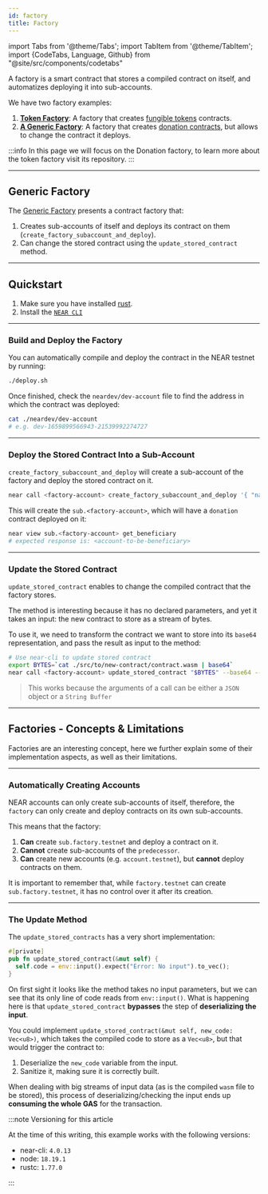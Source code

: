 ```yaml
---
id: factory
title: Factory
---
```


import Tabs from '@theme/Tabs';
import TabItem from '@theme/TabItem';
import {CodeTabs, Language, Github} from "@site/src/components/codetabs"

A factory is a smart contract that stores a compiled contract on itself, and automatizes deploying it into
sub-accounts.

We have two factory examples:

1. [**Token Factory**](https://github.com/near-examples/token-factory): A factory that creates [fungible tokens](../fts/0-intro.md) contracts.
2. [**A Generic Factory**](https://github.com/near-examples/factory-rust): A factory that creates [donation contracts](./donation.md), but allows to change the contract it deploys.

:::info
In this page we will focus on the Donation factory, to learn more about the token factory visit its repository.
:::

---

## Generic Factory

The [Generic Factory](https://github.com/near-examples/factory-rust/) presents a contract factory that:

1. Creates sub-accounts of itself and deploys its contract on them (`create_factory_subaccount_and_deploy`).
2. Can change the stored contract using the `update_stored_contract` method.

<CodeTabs>
  <Language value="rust" language="rust">
    <Github fname="deploy.rs"
            url="https://github.com/near-examples/factory-rust/blob/main/src/deploy.rs"
            start="14" end="66" />
    <Github fname="manager.rs"
            url="https://github.com/near-examples/factory-rust/blob/main/src/manager.rs"
            start="5" end="19" />
  </Language>
</CodeTabs>

---

## Quickstart

1. Make sure you have installed [rust](https://www.rust-lang.org/).
2. Install the [`NEAR CLI`](https://github.com/near/near-cli#setup)

<hr className="subsection" />

### Build and Deploy the Factory

You can automatically compile and deploy the contract in the NEAR testnet by running:

```bash
./deploy.sh
```

Once finished, check the `neardev/dev-account` file to find the address in which the contract was deployed:

```bash
cat ./neardev/dev-account
# e.g. dev-1659899566943-21539992274727
```

<hr className="subsection" />

### Deploy the Stored Contract Into a Sub-Account

`create_factory_subaccount_and_deploy` will create a sub-account of the factory and deploy the
stored contract on it.

```bash
near call <factory-account> create_factory_subaccount_and_deploy '{ "name": "sub", "beneficiary": "<account-to-be-beneficiary>"}' --deposit 1.24 --accountId <account-id> --gas 300000000000000
```

This will create the `sub.<factory-account>`, which will have a `donation` contract deployed on it:

```bash
near view sub.<factory-account> get_beneficiary
# expected response is: <account-to-be-beneficiary>
```

<hr className="subsection" />

### Update the Stored Contract

`update_stored_contract` enables to change the compiled contract that the factory stores.

The method is interesting because it has no declared parameters, and yet it takes
an input: the new contract to store as a stream of bytes.

To use it, we need to transform the contract we want to store into its `base64`
representation, and pass the result as input to the method:

```bash
# Use near-cli to update stored contract
export BYTES=`cat ./src/to/new-contract/contract.wasm | base64`
near call <factory-account> update_stored_contract "$BYTES" --base64 --accountId <factory-account> --gas 30000000000000
```

> This works because the arguments of a call can be either a `JSON` object or a `String Buffer`

---

## Factories - Concepts & Limitations

Factories are an interesting concept, here we further explain some of their implementation aspects,
as well as their limitations.

<hr className="subsection" />

### Automatically Creating Accounts

NEAR accounts can only create sub-accounts of itself, therefore, the `factory` can only create and
deploy contracts on its own sub-accounts.

This means that the factory:

1. **Can** create `sub.factory.testnet` and deploy a contract on it.
2. **Cannot** create sub-accounts of the `predecessor`.
3. **Can** create new accounts (e.g. `account.testnet`), but **cannot** deploy contracts on them.

It is important to remember that, while `factory.testnet` can create `sub.factory.testnet`, it has
no control over it after its creation.

<hr className="subsection" />

### The Update Method

The `update_stored_contracts` has a very short implementation:

```rust
#[private]
pub fn update_stored_contract(&mut self) {
  self.code = env::input().expect("Error: No input").to_vec();
}
```

On first sight it looks like the method takes no input parameters, but we can see that its only
line of code reads from `env::input()`. What is happening here is that `update_stored_contract`
**bypasses** the step of **deserializing the input**.

You could implement `update_stored_contract(&mut self, new_code: Vec<u8>)`,
which takes the compiled code to store as a `Vec<u8>`, but that would trigger the contract to:

1. Deserialize the `new_code` variable from the input.
2. Sanitize it, making sure it is correctly built.

When dealing with big streams of input data (as is the compiled `wasm` file to be stored), this process
of deserializing/checking the input ends up **consuming the whole GAS** for the transaction.

:::note Versioning for this article

At the time of this writing, this example works with the following versions:

- near-cli: `4.0.13`
- node: `18.19.1`
- rustc: `1.77.0`

:::
